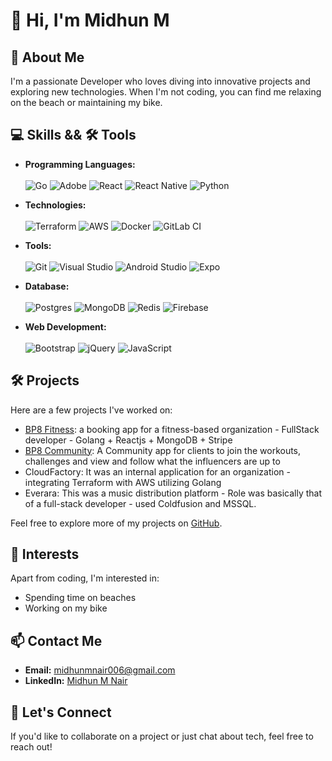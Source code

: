 # 👋 Hi, I'm Midhun M 

## 🚀 About Me

I'm a passionate Developer who loves diving into innovative projects and exploring new technologies. When I'm not coding, you can find me relaxing on the beach or maintaining my bike.

## 💻 Skills && :hammer_and_wrench: Tools 

- **Programming Languages:**
   <br><br>
   ![Go](https://img.shields.io/badge/go-%2300ADD8.svg?style=for-the-badge&logo=go&logoColor=white)
   ![Adobe](https://img.shields.io/badge/ColdFusion-%23FF0000.svg?style=for-the-badge&logo=adobe&logoColor=white)
   ![React](https://img.shields.io/badge/react-%2320232a.svg?style=for-the-badge&logo=react&logoColor=%2361DAFB)
   ![React Native](https://img.shields.io/badge/react_native-%2320232a.svg?style=for-the-badge&logo=react&logoColor=%2361DAFB)
   ![Python](https://img.shields.io/badge/python-3670A0?style=for-the-badge&logo=python&logoColor=ffdd54)

- **Technologies:** 
 <br><br>
 ![Terraform](https://img.shields.io/badge/terraform-%235835CC.svg?style=for-the-badge&logo=terraform&logoColor=white)
 ![AWS](https://img.shields.io/badge/AWS-%23FF9900.svg?style=for-the-badge&logo=amazon-aws&logoColor=white)
 ![Docker](https://img.shields.io/badge/docker-%230db7ed.svg?style=for-the-badge&logo=docker&logoColor=white)
 ![GitLab CI](https://img.shields.io/badge/gitlab%20ci-%23181717.svg?style=for-the-badge&logo=gitlab&logoColor=white)

- **Tools:**
  <br><br>
  ![Git](https://img.shields.io/badge/git-%23F05033.svg?style=for-the-badge&logo=git&logoColor=white)
  ![Visual Studio](https://img.shields.io/badge/Visual%20Studio-5C2D91.svg?style=for-the-badge&logo=visual-studio&logoColor=white)
  ![Android Studio](https://img.shields.io/badge/android%20studio-346ac1?style=for-the-badge&logo=android%20studio&logoColor=white)
  ![Expo](https://img.shields.io/badge/expo-1C1E24?style=for-the-badge&logo=expo&logoColor=#D04A37)

- **Database:** 
  <br><br>
  ![Postgres](https://img.shields.io/badge/postgres-%23316192.svg?style=for-the-badge&logo=postgresql&logoColor=white)
  ![MongoDB](https://img.shields.io/badge/MongoDB-%234ea94b.svg?style=for-the-badge&logo=mongodb&logoColor=white)
  ![Redis](https://img.shields.io/badge/redis-%23DD0031.svg?style=for-the-badge&logo=redis&logoColor=white)
  ![Firebase](https://img.shields.io/badge/firebase-a08021?style=for-the-badge&logo=firebase&logoColor=ffcd34)

- **Web Development:** 
 <br><br>
 ![Bootstrap](https://img.shields.io/badge/bootstrap-%238511FA.svg?style=for-the-badge&logo=bootstrap&logoColor=white)
![jQuery](https://img.shields.io/badge/jquery-%230769AD.svg?style=for-the-badge&logo=jquery&logoColor=white)
![JavaScript](https://img.shields.io/badge/javascript-%23323330.svg?style=for-the-badge&logo=javascript&logoColor=%23F7DF1E)

## 🛠️ Projects

Here are a few projects I've worked on:
- [BP8 Fitness](https://bp8.fitness/): a booking app for a fitness-based organization - FullStack developer - Golang + Reactjs + MongoDB + Stripe 
- [BP8 Community](https://bp8fitness.community/): A Community app for clients to join the workouts, challenges and view and follow what the influencers are up to
- CloudFactory: It was an internal application for an organization - integrating Terraform with AWS utilizing Golang
- Everara: This was a music distribution platform - Role was basically that of a full-stack developer - used Coldfusion and MSSQL.

Feel free to explore more of my projects on [GitHub](https://github.com/MidhunJithu).

## 🎨 Interests

Apart from coding, I'm interested in:

- Spending time on beaches
- Working on my bike

## 📫 Contact Me

- **Email:** midhunmnair006@gmail.com
- **LinkedIn:** [Midhun M Nair](https://www.linkedin.com/in/midhun-m-nair-b05b37200/)

## 🔗 Let's Connect

If you'd like to collaborate on a project or just chat about tech, feel free to reach out!
